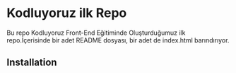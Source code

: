 # Kodluyoruz ilk Repo
Bu repo Kodluyoruz Front-End Eğitiminde Oluşturduğumuz ilk repo.İçerisinde bir adet README dosyası, bir adet de index.html barındırıyor.

## Installation


